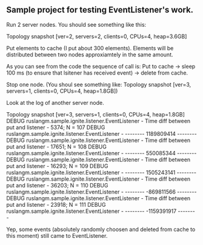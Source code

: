 ## Sample project for testing EventListener's work.

Run 2 server nodes. You should see something like this:

Topology snapshot [ver=2, servers=2, clients=0, CPUs=4, heap=3.6GB]

Put elements to cache (I put about 300 elements). Elements will be distributed between two nodes approxiamtely in the same amount. 

As you can see from the code the sequence of call is: 
Put to cache -> sleep 100 ms (to ensure that lsitener has received event) -> delete from cache.

Stop one node. (You shoul see something like: Topology snapshot [ver=3, servers=1, clients=0, CPUs=4, heap=1.8GB])

Look at the log of another server node. 

Topology snapshot [ver=3, servers=1, clients=0, CPUs=4, heap=1.8GB]
DEBUG ruslangm.sample.ignite.listener.EventListener  - Time diff between put and listener - 5374; N = 107
DEBUG ruslangm.sample.ignite.listener.EventListener  - -------- 1189809414 --------
DEBUG ruslangm.sample.ignite.listener.EventListener  - Time diff between put and listener - 17651; N = 108
DEBUG ruslangm.sample.ignite.listener.EventListener  - -------- 550085344 --------
DEBUG ruslangm.sample.ignite.listener.EventListener  - Time diff between put and listener - 16293; N = 109
DEBUG ruslangm.sample.ignite.listener.EventListener  - -------- 1505243141 --------
DEBUG ruslangm.sample.ignite.listener.EventListener  - Time diff between put and listener - 36203; N = 110
DEBUG ruslangm.sample.ignite.listener.EventListener  - -------- -869811566 --------
DEBUG ruslangm.sample.ignite.listener.EventListener  - Time diff between put and listener - 23918; N = 111
DEBUG ruslangm.sample.ignite.listener.EventListener  - -------- -1159391917 --------

Yep, some events (absolutely randomly choosen and deleted from cache to this moment) still came to EventListener.
